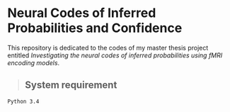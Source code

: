 # Neural Codes of Inferred Probabilities and Confidence

This repository is dedicated to the codes of my master thesis project entitled *Investigating the neural codes of inferred probabilities using fMRI encoding models*. 

> ## System requirement
```
Python 3.4
````




